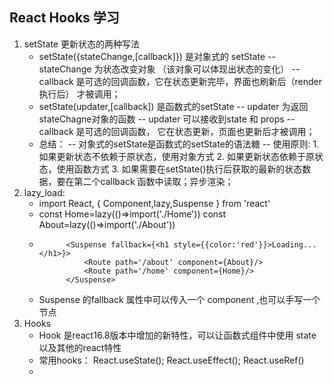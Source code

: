 ## React Hooks 学习
1. setState 更新状态的两种写法
    - setState({stateChange,[callback]})    是对象式的 setState
        -- stateChange  为状态改变对象 （该对象可以体现出状态的变化）
        -- callback 是可选的回调函数，它在状态更新完毕，界面也刷新后（render 执行后） 才被调用；
    - setState(updater,[callback]) 是函数式的setState
        -- updater 为返回stateChagne对象的函数
        -- updater 可以接收到state 和 props
        -- callback 是可选的回调函数， 它在状态更新，页面也更新后才被调用；
    - 总结：
        -- 对象式的setState是函数式的setState的语法糖
        -- 使用原则:
            1. 如果更新状态不依赖于原状态，使用对象方式
            2. 如果更新状态依赖于原状态，使用函数方式
            3. 如果需要在setState()执行后获取的最新的状态数据，要在第二个callback 函数中读取；异步渲染；
2. lazy_load: 
    - import React, { Component,lazy,Suspense } from 'react'
    - 
        const Home=lazy(()=>import('./Home'))
        const About=lazy(()=>import('./About'))
    -           <Suspense fallback={<h1 style={{color:'red'}}>Loading...</h1>}>
                    <Route path='/about' component={About}/>
                    <Route path='/home' component={Home}/>
                </Suspense>
    - Suspense 的fallback 属性中可以传入一个 component ,也可以手写一个节点
3. Hooks
    - Hook 是react16.8版本中增加的新特性，可以让函数式组件中使用 state以及其他的react特性
    - 常用hooks： React.useState(); React.useEffect(); React.useRef()
    - 